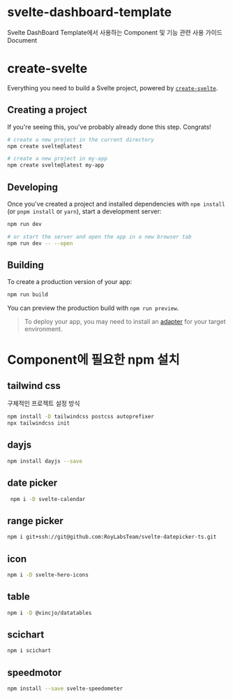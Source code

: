 # svelte-dashboard-template

Svelte DashBoard Template에서 사용하는 Component 및 기능 관련 사용 가이드 Document

# create-svelte

Everything you need to build a Svelte project, powered by [`create-svelte`](https://github.com/sveltejs/kit/tree/master/packages/create-svelte).

## Creating a project

If you're seeing this, you've probably already done this step. Congrats!

```bash
# create a new project in the current directory
npm create svelte@latest

# create a new project in my-app
npm create svelte@latest my-app
```

## Developing

Once you've created a project and installed dependencies with `npm install` (or `pnpm install` or `yarn`), start a development server:

```bash
npm run dev

# or start the server and open the app in a new browser tab
npm run dev -- --open
```

## Building

To create a production version of your app:

```bash
npm run build
```

You can preview the production build with `npm run preview`.

> To deploy your app, you may need to install an [adapter](https://kit.svelte.dev/docs/adapters) for your target environment.

# Component에 필요한 npm 설치

## tailwind css

구체적인 프로젝트 설정 방식

```bash
npm install -D tailwindcss postcss autoprefixer
npx tailwindcss init
```

## dayjs

```bash
npm install dayjs --save
```

## date picker

```bash
 npm i -D svelte-calendar
```

## range picker

```bash
npm i git+ssh://git@github.com:RoyLabsTeam/svelte-datepicker-ts.git
```

## icon

```bash
npm i -D svelte-hero-icons
```

## table

```bash
npm i -D @vincjo/datatables
```

## scichart

```bash
npm i scichart
```

## speedmotor

```bash
npm install --save svelte-speedometer
```
